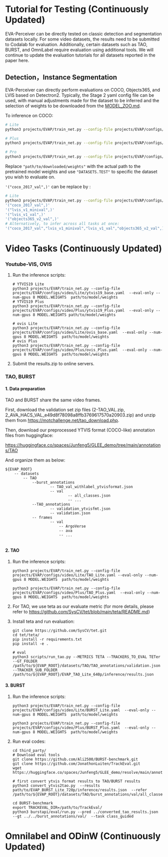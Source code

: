 # Tutorial for Testing (Continuously Updated)

EVA-Perceiver can be directly tested on classic detection and segmentation datasets locally. For some video datasets, the results need to be submitted to Codalab for evaluation. Additionally, certain datasets such as TAO, BURST, and OmniLabel require evaluation using additional tools. We will continue to update the evaluation tutorials for all datasets reported in the paper here.



## Detection，Instance Segmentation

EVA-Perceiver can directly perform evaluations on COCO, Objects365, and LVIS based on Detectron2. Typically, the Stage 2 yaml config file can be used, with manual adjustments made for the dataset to be inferred and the selection of weights to be downloaded from the  [MODEL_ZOO.md](MODEL_ZOO.md).

To inference on COCO:

```bash
# Lite
python3 projects/EVAP/train_net.py --config-file projects/EVAP/configs/images/Lite/Stage2_joint_training_CLIPteacher_R50.yaml  --num-gpus 8 --eval-only  MODEL.WEIGHTS path/to/model/weights  DATASETS.TEST '("coco_2017_val",)'

# Plus
python3 projects/EVAP/train_net.py --config-file projects/EVAP/configs/images/Plus/Stage2_joint_training_CLIPteacher_SwinL.yaml  --num-gpus 8 --eval-only  MODEL.WEIGHTS path/to/model/weights DATASETS.TEST '("coco_2017_val",)'

# Pro
python3 projects/EVAP/train_net.py --config-file projects/EVAP/configs/images/Pro/Stage2_joint_training_CLIPteacher_EVA02L.yaml  --num-gpus 8 --eval-only  MODEL.WEIGHTS path/to/model/weights DATASETS.TEST '("coco_2017_val",)'

```

Replace `"path/to/downloaded/weights"` with the actual path to the pretrained model weights and use `"DATASETS.TEST"` to specific the dataset you wish to evaluate on.

`'("coco_2017_val",)'` can be replace by :

```bash
# Lite
python3 projects/EVAP/train_net.py --config-file projects/EVAP/configs/images/Lite/Stage2_joint_training_CLIPteacher_R50.yaml  --num-gpus 8 --eval-only  MODEL.WEIGHTS path/to/model/weights  DATASETS.TEST 
'("coco_2017_val",)'
'("lvis_v1_minival",)'
'("lvis_v1_val",)'
'("objects365_v2_val",)'
# Alternatively, to infer across all tasks at once:
'("coco_2017_val","lvis_v1_minival","lvis_v1_val","objects365_v2_val",)'
```



 

# Video Tasks (Continuously Updated)

### Youtube-VIS, OVIS

1. Run the inference scripts:

   ```
   # YTVIS19 Lite
   python3 projects/EVAP/train_net.py --config-file projects/EVAP/configs/video/Lite/ytvis19_base.yaml  --eval-only --num-gpus 8 MODEL.WEIGHTS  path/to/model/weights 
   # YTVIS19 Plus
   python3 projects/EVAP/train_net.py --config-file projects/EVAP/configs/video/Plus/ytvis19_Plus.yaml  --eval-only --num-gpus 8 MODEL.WEIGHTS path/to/model/weights 
   
   # ovis Lite
   python3 projects/EVAP/train_net.py --config-file projects/EVAP/configs/video/Lite/ovis_base.yaml  --eval-only --num-gpus 8 MODEL.WEIGHTS  path/to/model/weights 
   # ovis Plus
   python3 projects/EVAP/train_net.py --config-file projects/EVAP/configs/video/Plus/ovis_Plus.yaml  --eval-only --num-gpus 8 MODEL.WEIGHTS  path/to/model/weights 
   ```

2. Submit the results.zip to online servers.







### TAO, BURST

#### 1. Data preparation

TAO and BURST share the same video frames.

First, download the validation set zip files (2-TAO_VAL.zip, 2_AVA_HACS_VAL_e49d8f78098a8ffb3769617570a20903.zip) and unzip them from https://motchallenge.net/tao_download.php.

Then, download our preprocessed YTVIS format (COCO-like) annotation files from huggingface:

https://huggingface.co/spaces/Junfeng5/GLEE_demo/tree/main/annotations/TAO

And organize them as below:

```
${EVAP_ROOT}
    -- datasets
        -- TAO 
            --burst_annotations
            		-- TAO_val_withlabel_ytvisformat.json
            		-- val
            				-- all_classes.json
            				-- ...
            --TAO_annotations
            	 	-- validation_ytvisfmt.json
            	 	-- validation.json
            -- frames
            		-- val
            			-- ArgoVerse
            			-- ava
            			-- ...
           
```

#### 2. TAO

1. Run the inference scripts:

   ```
   python3 projects/EVAP/train_net.py --config-file projects/EVAP/configs/video/Lite/TAO_Lite.yaml --eval-only --num-gpus 8 MODEL.WEIGHTS  path/to/model/weights 
   
   python3 projects/EVAP/train_net.py --config-file projects/EVAP/configs/video/Plus/TAO_Plus.yaml  --eval-only --num-gpus 8 MODEL.WEIGHTS  path/to/model/weights 
   ```

   

2. For TAO, we use teta as our evaluate metric (for more details, please refer to https://github.com/SysCV/tet/blob/main/teta/README.md)

3. Install teta and run evaluation:

   ```
   git clone https://github.com/SysCV/tet.git
   cd tet/teta/
   pip install -r requirements.txt
   pip install -e .
   
   # eval
   python3 scripts/run_tao.py --METRICS TETA --TRACKERS_TO_EVAL TETer --GT_FOLDER /path/to/${EVAP_ROOT}/datasets/TAO/TAO_annotations/validation.json  --TRACKER_SUB_FOLDER  /path/to/${EVAP_ROOT}/EVAP_TAO_Lite_640p/inference/results.json 
   
   ```

#### 3. BURST

1. Run the inference scripts:

   ```
   python3 projects/EVAP/train_net.py --config-file projects/EVAP/configs/video/Lite/BURST_Lite.yaml  --eval-only --num-gpus 8 MODEL.WEIGHTS  path/to/model/weights 
   
   python3 projects/EVAP/train_net.py --config-file projects/EVAP/configs/video/Plus/BURST_Plus.yaml  --eval-only --num-gpus 8 MODEL.WEIGHTS  path/to/model/weights 
   ```


2. Run eval codes:

   ```
   cd third_party/
   # Download eval tools
   git clone https://github.com/Ali2500/BURST-benchmark.git
   git clone https://github.com/JonathonLuiten/TrackEval.git
   wget https://huggingface.co/spaces/Junfeng5/GLEE_demo/resolve/main/annotations/convert_ytvis2tao.py
   
   # first convert ytvis format results to TAO/BURST results
   python3 convert_ytvis2tao.py  --results path/to/EVAP_BURST_Lite_720p/inference/results.json  --refer /path/to/${EVAP_ROOT}/datasets/TAO/burst_annotations/val/all_classes.json 

   cd BURST-benchmark
   export TRACKEVAL_DIR=/path/to/TrackEval/
   python3 burstapi/eval/run.py --pred ../converted_tao_results.json   --gt ../../burst_annotations/val/  --task class_guided
   ```



# Omnilabel and ODinW (Continuously Updated)


